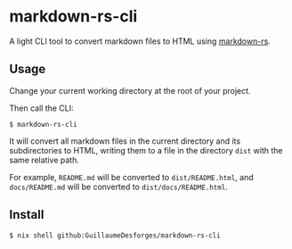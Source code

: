 # markdown-rs-cli

A light CLI tool to convert markdown files to HTML using [markdown-rs](https://github.com/wooorm/markdown-rs).

## Usage

Change your current working directory at the root of your project.

Then call the CLI:

```console
$ markdown-rs-cli
```

It will convert all markdown files in the current directory and its subdirectories to HTML,
writing them to a file in the directory `dist` with the same relative path.

For example, `README.md` will be converted to `dist/README.html`, and `docs/README.md` will be converted to `dist/docs/README.html`.

## Install

```console
$ nix shell github:GuillaumeDesforges/markdown-rs-cli
```
